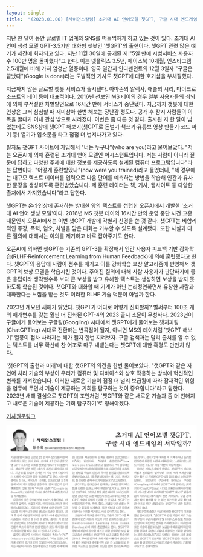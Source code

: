 ```yaml
---
layout: single
title:  "(2023.01.06) [사이언스칼럼] 초거대 AI 언어모델 챗GPT, 구글 시대 엔드게임의 서막일까?"
---
```


지난 한 달여 동안 글로벌 IT 업계와 SNS를 떠들썩하게 하고 있는 것이 있다. 초거대 AI 언어 생성 모델 GPT-3.5기반 대화형 챗봇인 '챗GPT'의 출현이다. 챗GPT 관련 많은 얘기가 세간에 회자되고 있다. 지난 11월 30일에 공개된 지 "5일 만에 시범서비스 사용자 수 100만 명을 돌파했다"고 한다. 이는 넷플릭스 3.5년, 페이스북 10개월, 인스타그램 2.5개월에 비해 가히 엄청난 열풍이다. 영국 일간지 인디펜던트의 12월 3일자 "구글은 끝났다"(Google is done)라는 도발적인 기사도 챗GPT에 대한 호기심을 부채질했다.

지금까지 많은 글로벌 챗봇 서비스가 출시됐다. 아마존의 알렉사, 애플의 시리, 마이크로소프트의 테이 등이 대표적이다. 2016년 선보인 MS 테이의 경우 일부 사용자들의 쇠뇌에 의해 부적절한 차별발언으로 16시간 만에 서비스가 중단됐다. 지금까지 챗봇에 대한 인상은 그저 심심할 때 재미삼아 한번 해보는 장난감 정도다. 공개 후 잠시 사람들의 이목을 끌다가 이내 관심 밖으로 사라졌다. 이번은 좀 다른 것 같다. 출시된 지 한 달이 넘었는데도 SNS상에 챗GPT 해보기(챗GPT로 돈벌기·책쓰기·유튜브 영상 만들기·코드 짜기 등) 열기가 입소문을 타고 점점 더 번져나가고 있다.

필자도 챗GPT 사이트에 가입해서 "너는 누구냐"(who are you)라고 물어보았다. "저는 오픈AI에 의해 훈련된 초거대 언어 모델인 어시스턴트입니다. 저는 사람이 아니라 질문에 답하고 다양한 주제에 대한 정보를 제공하도록 설계된 컴퓨터 프로그램입니다"라는 답변이다. "어떻게 훈련받았나"(how were you trained)라고 물었더니, "제 경우에는 대규모 텍스트 데이터를 입력으로 다음 단어를 예측하는 방법을 학습해 인간과 유사한 문장을 생성하도록 훈련받았습니다. 제 훈련 데이터는 책, 기사, 웹사이트 등 다양한 출처에서 가져왔습니다"라고 답한다.

챗GPT는 온라인상에 존재하는 방대한 양의 텍스트를 섭렵한 오픈AI에서 개발한 '초거대 AI 언어 생성 모델'이다. 2016년 MS 챗봇 테이의 16시간 만의 운영 중단 사건 교훈 때문인지 오픈AI에서는 이번 챗GPT 개발에 각별히 신경을 쓴 것 같다. 챗GPT는 비합리적인 주장, 폭력, 혐오, 차별을 담은 대화는 거부할 수 있도록 설계됐다. 또한 사실과 다른 질의에 대해서는 이의를 제기하고 바로 잡아주기도 한다.

오픈AI에 의하면 챗GPT는 기존의 GPT-3를 확장해서 인간 사용자 피드백 기반 강화학습(RLHF·Reinforcement Learning from Human Feedback)에 의해 훈련됐다고 한다. 챗GPT의 응답에 사람이 점수를 매기고 이를 강화학습 보상 알고리즘에 반영해서 챗GPT의 보상 모델을 학습시킨 것이다. 주어진 질의에 대해 사람 사용자가 판단하기에 좋은 응답이라 생각할수록 보다 큰 보상을 받고 유해한 텍스트는 생성하면 보상을 받지 못하도록 학습된 것이다. 챗GPT와 대화할 때 기계가 아닌 논리정연하면서 유창한 사람과 대화한다는 느낌을 받는 것도 이러한 RLHF 기술 덕분이 아닐까 한다.

2023년 계묘년 새해가 밝았다. 챗GPT가 어디로 어떻게 진화할까? 벌써부터 100조 개의 매개변수를 갖는 훨씬 더 진화된 GPT-4의 2023 출시 소문이 무성하다. 2023년이 구글에게 물어보는 구글링(Googling) 시대에서 챗GPT에게 물어보는 챗지피팅(ChatGPTing) 시대로 전환하는 변곡점이 될지, 아니면 MS의 테이처럼 '챗GPT 해보기' 열풍이 점차 사라지는 해가 될지 한번 지켜보자. 구글 검색과는 달리 출처를 알 수 없는 텍스트를 너무 확신에 찬 어조로 마구 내뱉는다는 챗GPT에 대한 혹평도 만만치 않다.

'챗GPT의 출현과 미래'에 대한 챗GPT의 의견을 한번 물어보았다. "챗GPT와 같은 자연어 처리 기술의 부상이 우리가 컴퓨터 및 디바이스와 상호 작용하는 방식에 혁신적인 변화를 가져왔습니다. 이러한 새로운 기술이 점점 더 널리 보급됨에 따라 잠재적인 위험을 염두에 두면서 기술이 제공하는 기회를 탐구하는 것이 중요합니다"라고 답한다. 2023년 새해 결심으로 챗GPT의 조언처럼 '챗GPT와 같은 새로운 기술과 좀 더 친해지고 새로운 기술이 제공하는 기회 탐구하기'로 정해야겠다.

[기사원문링크](http://www.joongdo.co.kr/web/view.php?lcode=&series=&key=20230105010001319)

![](/assets/images/2023-01-06.png)
